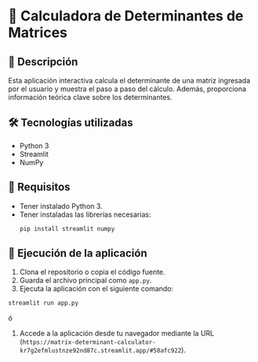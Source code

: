 # 📘 Calculadora de Determinantes de Matrices

## 📌 Descripción
Esta aplicación interactiva calcula el determinante de una matriz ingresada por el usuario y muestra el paso a paso del cálculo. Además, proporciona información teórica clave sobre los determinantes.

## 🛠️ Tecnologías utilizadas
- Python 3
- Streamlit
- NumPy

## 📝 Requisitos
- Tener instalado Python 3.
- Tener instaladas las librerías necesarias:
  ```bash
  pip install streamlit numpy
  ```

## 🚀 Ejecución de la aplicación
1. Clona el repositorio o copia el código fuente.
2. Guarda el archivo principal como `app.py`.
3. Ejecuta la aplicación con el siguiente comando:
  ```bash
  streamlit run app.py
  ```

  ó

1. Accede a la aplicación desde tu navegador mediante la URL (`https://matrix-determinant-calculator-kr7g2efmlustnze92nd87c.streamlit.app/#58afc922`).